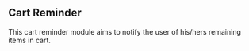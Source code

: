 <h2>Cart Reminder</h2>

This cart reminder module aims to notify the user of his/hers remaining items in cart.
